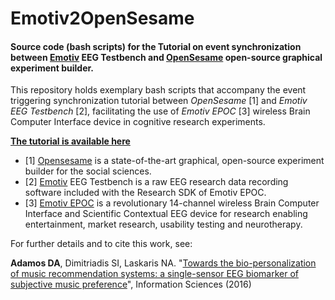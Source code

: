 # Emotiv2OpenSesame
#### Source code (bash scripts) for the Tutorial on event synchronization between [Emotiv](http://emotiv.com) EEG Testbench and [OpenSesame](http://osdoc.cogsci.nl) open-source graphical experiment builder.


This repository holds exemplary bash scripts that accompany the event triggering synchronization tutorial between *OpenSesame* [1] and *Emotiv EEG Testbench* [2], facilitating the use of *Emotiv EPOC* [3] wireless Brain Computer Interface device in cognitive research experiments.

**[The tutorial is available here](http://neuroinformatics.gr/node/37)**

- [1] [Opensesame](http://osdoc.cogsci.nl) is a state-of-the-art graphical, open-source experiment builder for the social sciences.
- [2] [Emotiv](http://emotiv.com) EEG Testbench is a raw EEG research data recording software included with the Research SDK of Emotiv EPOC.
- [3] [Emotiv EPOC](https://emotiv.com/epoc.php) is a revolutionary 14-channel wireless Brain Computer Interface and Scientific Contextual EEG device for research enabling entertainment, market research, usability testing and neurotherapy.

For further details and to cite this work, see:

**Adamos DA**, Dimitriadis SI, Laskaris NA. "[Towards the bio-personalization of music recommendation systems: a single-sensor EEG biomarker of subjective music preference](http://dx.doi.org/10.1016/j.ins.2016.01.005)", Information Sciences (2016) 
